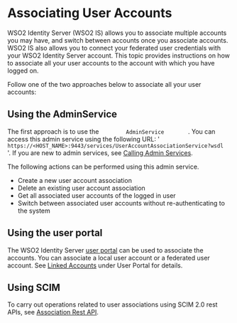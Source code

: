 # Associating User Accounts

WSO2 Identity Server (WSO2 IS) allows you to associate multiple accounts
you may have, and switch between accounts once you associate accounts.
WSO2 IS also allows you to connect your federated user credentials with
your WSO2 Identity Server account. This topic provides instructions on
how to associate all your user accounts to the account with which you
have logged on.
         
Follow one of the two approaches below to associate all your user
accounts:

## Using the AdminService

The first approach is to use the `         AdminService        ` . You
can access this admin service using the following URL: '
`         https://<HOST_NAME>:9443/services/UserAccountAssociationService?wsdl        `
'. If you are new to admin services, see [Calling Admin
Services](insert-link).

The following actions can be performed using this admin service.

-   Create a new user account association
-   Delete an existing user account association
-   Get all associated user accounts of the logged in user
-   Switch between associated user accounts without re-authenticating to 
    the system

## Using the user portal

The WSO2 Identity Server [user portal](../../guides/user-portal) can be used to associate the
accounts. You can associate a local user account or a federated user
account. See [Linked Accounts](../../guides/user-portal/#linked-accounts) under
User Portal for details.

## Using SCIM

To carry out operations related to user associations using SCIM 2.0 rest APIs, see [Association Rest API](insert-link-api).